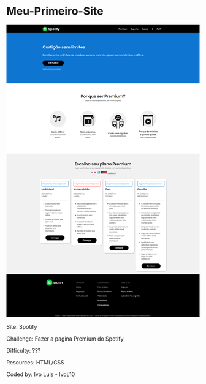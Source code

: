 # Meu-Primeiro-Site

![Visualização do design para o desafio de codificação.](screencapture-ivol10-github-io-Meu-Primeiro-Site-2021-11-04-14_56_58.png)

Site: Spotify

Challenge: Fazer a pagina Premium do Spotify

Difficulty: ???

Resources: HTML/CSS

Coded by: Ivo Luis - IvoL10
